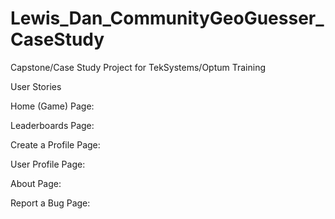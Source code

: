 # Lewis_Dan_CommunityGeoGuesser_CaseStudy
Capstone/Case Study Project for TekSystems/Optum Training


User Stories

  Home (Game) Page:
  
  
  Leaderboards Page:
  
  
  Create a Profile Page:
  
  
  User Profile Page:
  
  
  About Page:
  
  
  Report a Bug Page:
